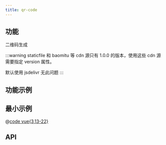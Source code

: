 ```yaml
---
title: qr-code
---
```


## 功能

二维码生成

:::warning
staticfile 和 baomitu 等 cdn 源只有 1.0.0 的版本，使用这些 cdn 源需要指定 version 属性。

默认使用 jsdelivr 无此问题
:::


## 功能示例

<Example />

## 最小示例

<Simple />

@[code vue{3,13-22}](@/components/qr-code/docs/simple.vue)

## API

<Usage />

<script setup>
import Example from "@/components/qr-code/docs/example.vue";
import Simple from "@/components/qr-code/docs/simple.vue";
import Usage from "@/components/qr-code/docs/usage.vue";
</script>